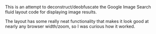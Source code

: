 This is an attempt to deconstruct/deobfuscate the Google Image Search fluid layout code for displaying image results.

The layout has some really neat functionality that makes it look good at nearly any browser width/zoom, so I was curious how it worked.
